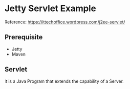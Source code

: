 # Jetty Servlet Example

Reference: https://ittechoffice.wordpress.com/j2ee-servlet/

## Prerequisite

* Jetty
* Maven

## Servlet 

It is a Java Program that extends the capability of a Server.

